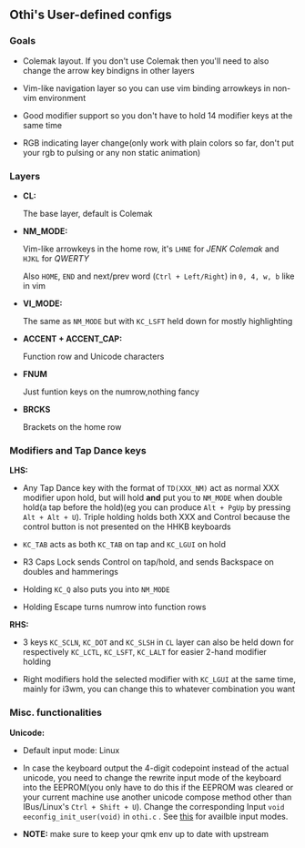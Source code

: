 ## Othi's User-defined configs

### Goals
- Colemak layout. If you don't use Colemak then you'll need to also change the arrow key bindigns in other layers

- Vim-like navigation layer so you can use vim binding arrowkeys in non-vim environment

- Good modifier support so you don't have to hold 14 modifier keys at the same time

- RGB indicating layer change(only work with plain colors so far, don't put your rgb to pulsing or any non static animation)

### Layers
- **CL:**

	The base layer, default is Colemak

- **NM_MODE:**

	Vim-like arrowkeys in the home row, it's `LHNE` for *JENK Colemak* and `HJKL` for *QWERTY*

	Also `HOME`, `END` and next/prev word (`Ctrl + Left/Right`) in `0, 4, w, b` like in vim

- **VI_MODE:**

	The same as `NM_MODE` but with `KC_LSFT` held down for mostly highlighting

- **ACCENT + ACCENT_CAP:**

	Function row and Unicode characters

- **FNUM**

	Just funtion keys on the numrow,nothing fancy

- **BRCKS**

	Brackets on the home row
### Modifiers and Tap Dance keys
**LHS:**

- Any Tap Dance key with the format of `TD(XXX_NM)` act as normal XXX modifier upon hold, but will hold **and** put you to `NM_MODE` when double hold(a tap before the hold)(eg you can produce `Alt + PgUp` by pressing `Alt + Alt + U`). Triple holding holds both XXX and Control because the control button is not presented on the HHKB keyboards

- `KC_TAB` acts as both `KC_TAB` on tap and `KC_LGUI` on hold

- R3 Caps Lock sends Control on tap/hold, and sends Backspace on doubles and hammerings

- Holding `KC_Q` also puts you into `NM_MODE`

- Holding Escape turns numrow into function rows

**RHS:**

- 3 keys `KC_SCLN`, `KC_DOT` and `KC_SLSH` in `CL` layer can also be held down for respectively `KC_LCTL`, `KC_LSFT`, `KC_LALT` for easier 2-hand modifier holding

- Right modifiers hold the selected modifier with `KC_LGUI` at the same time, mainly for i3wm, you can change this to whatever combination you want

### Misc. functionalities

**Unicode:**

- Default input mode: Linux

- In case the keyboard output the 4-digit codepoint instead of the actual unicode, you need to change the rewrite input mode of the keyboard into the EEPROM(you only have to do this if the EEPROM was cleared or your current machine use another unicode compose method other than IBus/Linux's `Ctrl + Shift + U`). Change the corresponding Input `void eeconfig_init_user(void)` in `othi.c` . See [this](https://docs.qmk.fm/#/feature_unicode) for availble input modes.

- **NOTE:** make sure to keep your qmk env up to date with upstream
